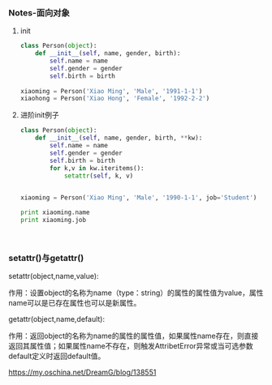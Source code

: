 ### Notes-面向对象

1. init

   ```python
   class Person(object):
       def __init__(self, name, gender, birth):
           self.name = name
           self.gender = gender
           self.birth = birth
           
   xiaoming = Person('Xiao Ming', 'Male', '1991-1-1')
   xiaohong = Person('Xiao Hong', 'Female', '1992-2-2')
   ```

2. 进阶init例子

   ```Python
   class Person(object):
       def __init__(self, name, gender, birth, **kw):
           self.name = name
           self.gender = gender
           self.birth = birth
           for k,v in kw.iteritems():
               setattr(self, k, v)
           

   xiaoming = Person('Xiao Ming', 'Male', '1990-1-1', job='Student')

   print xiaoming.name
   print xiaoming.job
   ```

   ​



### setattr()与getattr()

setattr(object,name,value):

作用：设置object的名称为name（type：string）的属性的属性值为value，属性name可以是已存在属性也可以是新属性。

getattr(object,name,default):

作用：返回object的名称为name的属性的属性值，如果属性name存在，则直接返回其属性值；如果属性name不存在，则触发AttribetError异常或当可选参数default定义时返回default值。

https://my.oschina.net/DreamG/blog/138551